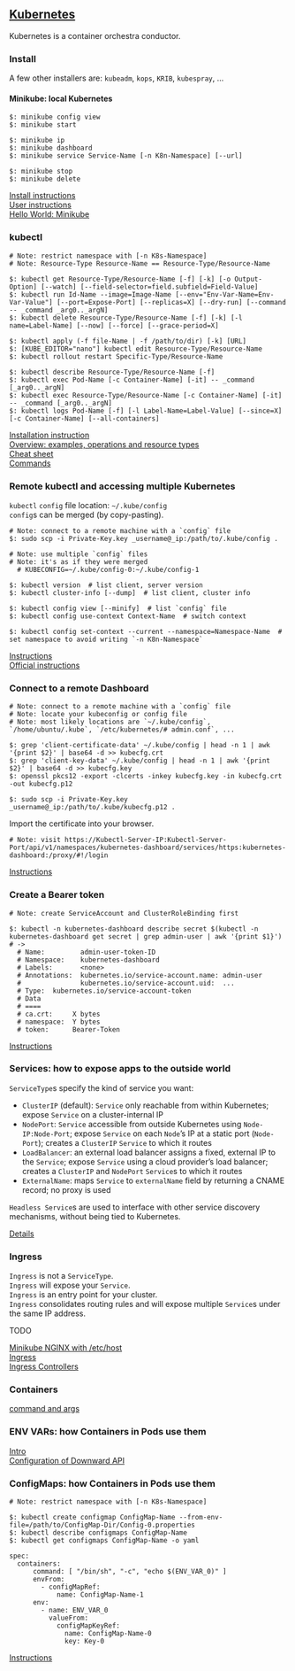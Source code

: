 ## [Kubernetes](https://kubernetes.io/)

Kubernetes is a container orchestra conductor.

### Install

A few other installers are: `kubeadm`, `kops`, `KRIB`, `kubespray`, ...

#### Minikube: local Kubernetes

```
$: minikube config view
$: minikube start

$: minikube ip
$: minikube dashboard
$: minikube service Service-Name [-n K8n-Namespace] [--url]

$: minikube stop
$: minikube delete
```

[Install instructions](Docs/Tasks/InstallTools)  
[User instructions](Docs/GettingStarted/Learning/InstallingKubernetesWithMinikube)  
[Hello World: Minikube](Docs/Tutorials/HelloMinikube)  

### kubectl

```
# Note: restrict namespace with [-n K8s-Namespace]
# Note: Resource-Type Resource-Name == Resource-Type/Resource-Name

$: kubectl get Resource-Type/Resource-Name [-f] [-k] [-o Output-Option] [--watch] [--field-selector=field.subfield=Field-Value]
$: kubectl run Id-Name --image=Image-Name [--env="Env-Var-Name=Env-Var-Value"] [--port=Expose-Port] [--replicas=X] [--dry-run] [--command -- _command _arg0.._argN]
$: kubectl delete Resource-Type/Resource-Name [-f] [-k] [-l name=Label-Name] [--now] [--force] [--grace-period=X]

$: kubectl apply (-f file-Name | -f /path/to/dir) [-k] [URL]
$: [KUBE_EDITOR="nano"] kubectl edit Resource-Type/Resource-Name
$: kubectl rollout restart Specific-Type/Resource-Name

$: kubectl describe Resource-Type/Resource-Name [-f]
$: kubectl exec Pod-Name [-c Container-Name] [-it] -- _command [_arg0.._argN]
$: kubectl exec Resource-Type/Resource-Name [-c Container-Name] [-it] -- _command [_arg0.._argN]
$: kubectl logs Pod-Name [-f] [-l Label-Name=Label-Value] [--since=X] [-c Container-Name] [--all-containers]
```

[Installation instruction](Docs/Tasks/InstallTools/InstallKubectl)  
[Overview: examples, operations and resource types](Docs/References/KubectlCLI/Overview)  
[Cheat sheet](Docs/References/KubectlCLI/CheatSheet)  
[Commands](Docs/References/KubectlCLI/Commands)  

### Remote kubectl and accessing multiple Kubernetes

`kubectl` `config` file location: `~/.kube/config`  
`config`s can be merged (by copy-pasting).  

```
# Note: connect to a remote machine with a `config` file
$: sudo scp -i Private-Key.key _username@_ip:/path/to/.kube/config .

# Note: use multiple `config` files
# Note: it's as if they were merged
  # KUBECONFIG=~/.kube/config-0:~/.kube/config-1

$: kubectl version  # list client, server version
$: kubectl cluster-info [--dump]  # list client, cluster info

$: kubectl config view [--minify]  # list `config` file
$: kubectl config use-context Context-Name  # switch context

$: kubectl config set-context --current --namespace=Namespace-Name  # set namespace to avoid writing `-n K8n-Namespace`
```

[Instructions](Other/RemoteKubectl)  
[Official instructions](Docs/Tasks/AccessAppsInCluster/ConfigureAccessToClusters)

### Connect to a remote Dashboard

```
# Note: connect to a remote machine with a `config` file
# Note: locate your kubeconfig or config file
# Note: most likely locations are `~/.kube/config`, `/home/ubuntu/.kube`, `/etc/kubernetes/# admin.conf`, ...

$: grep 'client-certificate-data' ~/.kube/config | head -n 1 | awk '{print $2}' | base64 -d >> kubecfg.crt
$: grep 'client-key-data' ~/.kube/config | head -n 1 | awk '{print $2}' | base64 -d >> kubecfg.key
$: openssl pkcs12 -export -clcerts -inkey kubecfg.key -in kubecfg.crt -out kubecfg.p12

$: sudo scp -i Private-Key.key _username@_ip:/path/to/.kube/kubecfg.p12 .
```

Import the certificate into your browser.  

```
# Note: visit https://Kubectl-Server-IP:Kubectl-Server-Port/api/v1/namespaces/kubernetes-dashboard/services/https:kubernetes-dashboard:/proxy/#!/login
```

[Instructions](Other/RemoteKubernetesDashboard)

### Create a Bearer token

```
# Note: create ServiceAccount and ClusterRoleBinding first

$: kubectl -n kubernetes-dashboard describe secret $(kubectl -n kubernetes-dashboard get secret | grep admin-user | awk '{print $1}')  # ->
  # Name:         admin-user-token-ID
  # Namespace:    kubernetes-dashboard
  # Labels:       <none>
  # Annotations:  kubernetes.io/service-account.name: admin-user
  #               kubernetes.io/service-account.uid:  ...
  # Type:  kubernetes.io/service-account-token
  # Data
  # ====
  # ca.crt:     X bytes
  # namespace:  Y bytes
  # token:      Bearer-Token
```

[Instructions](Other/DashboardDocs/UserGuide/AccessControl)

### Services: how to expose apps to the outside world

`ServiceType`s specify the kind of service you want:
* `ClusterIP` (default): `Service` only reachable from within Kubernetes; expose `Service` on a cluster-internal IP
* `NodePort`: `Service` accessible from outside Kubernetes using `Node-IP:Node-Port`; expose `Service` on each `Node`’s IP at a static port (`Node-Port`); creates a `ClusterIP` `Service` to which it routes
* `LoadBalancer`: an external load balancer assigns a fixed, external IP to the `Service`; expose `Service` using a cloud provider’s load balancer; creates a `ClusterIP` and `NodePort` `Service`s to which it routes
* `ExternalName`: maps `Service` to `externalName` field by returning a CNAME record; no proxy is used

`Headless Service`s are used to interface with other service discovery mechanisms, without being tied to Kubernetes.  

[Details](Docs/Concepts/ServicesLoadBalancingNetworking/Service)

### Ingress

`Ingress` is not a `ServiceType`.  
`Ingress` will expose your `Service`.  
`Ingress` is an entry point for your cluster.  
`Ingress` consolidates routing rules and will expose multiple `Service`s under the same IP address.  

TODO

[Minikube NGINX with /etc/host](Docs/Tasks/AccessAppsInCluster/SetupIngressOnMinikube)  
[Ingress](Docs/Concepts/ServicesLoadBalancingNetworking/Ingress)  
[Ingress Controllers](Docs/Concepts/ServicesLoadBalancingNetworking/IngressController)  

### Containers

[command and args](Docs/Tasks/InjectDataIntoApps/CommandArgumentContainer)  

### ENV VARs: how Containers in Pods use them

[Intro](Docs/Tasks/InjectDataIntoApps/EnvironmentVariablesContainer)  
[Configuration of Downward API](Docs/Tasks/InjectDataIntoApps/PodInfoThroughEnvVar)  

### ConfigMaps: how Containers in Pods use them

```
# Note: restrict namespace with [-n K8s-Namespace]

$: kubectl create configmap ConfigMap-Name --from-env-file=/path/to/ConfigMap-Dir/Config-0.properties
$: kubectl describe configmaps ConfigMap-Name
$: kubectl get configmaps ConfigMap-Name -o yaml
```

```
spec:
  containers:
      command: [ "/bin/sh", "-c", "echo $(ENV_VAR_0)" ]
      envFrom:
        - configMapRef:
            name: ConfigMap-Name-1
      env:
        - name: ENV_VAR_0
          valueFrom:
            configMapKeyRef:
              name: ConfigMap-Name-0
              key: Key-0
```

[Instructions](Docs/Tasks/ConfigurePodsContainers/ConfigurePodToUseConfigMap)
